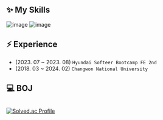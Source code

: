 <!--
icons: https://simpleicons.org/
-->


## ✨ My Skills

![image](https://img.shields.io/badge/React-gray?logo=React&logoColor=#61DAFB) ![image](https://img.shields.io/badge/TypeScript-3178C6?logo=TypeScript&logoColor=white)

## ⚡️ Experience

- (2023. 07 ~ 2023. 08) `Hyundai Softeer Bootcamp FE 2nd`
- (2018. 03 ~ 2024. 02) `Changwon National University`

## 💻 BOJ
<div style="display: flex; justify-content: space-between; align-items:center;">
  
  [![Solved.ac Profile](http://mazassumnida.wtf/api/v2/generate_badge?boj=qkrwl5036)](https://solved.ac/qkrwl5036/)

</div>
